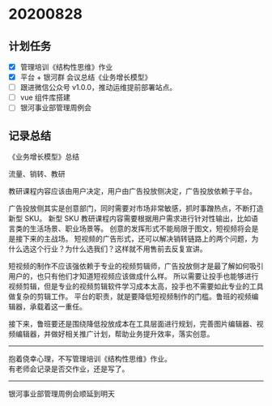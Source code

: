 # 20200828

## 计划任务

- [x] 管理培训《结构性思维》作业
- [x] 平台 + 银河群 会议总结《业务增长模型》
- [ ] 跟进微信公众号 v1.0.0，推动运维提前部署站点。
- [ ] vue 组件库搭建
- [ ] 银河事业部管理周例会

## 记录总结

《业务增长模型》总结

流量、销转、教研

<!-- 问题一、广告投放获取到的流量不符合教研课程内容定向

例：我只是对绘画感兴趣，平时闲暇时间充实个人生活，想学习一些技巧。通过广告过来体验后发现，课程内容和老师却一直往就业方向引导，不符合我的实际意向。

明确使命：激发学员学习兴趣

广告投放侧需根据教研课程内容进行广告创意发挥，

问题二、广告投放形式（图文）对用户吸引度不够 + 无法描述产品故事，发挥创意 + 销转路线太长

例：

改进方式：短视频形式

通过短视频描述产品故事，可切入任何一门课程场景，

解决销转的两个为什么，为什么选这个行业？为什么选潭州？

图文广告投放形式，对用户的吸引力度不够。

图文广告通过静态海报内容吸引用户的力度有限，无法向用户描述产品故事，广告投放侧创意发挥空间受限。 -->

教研课程内容应该由用户决定，用户由广告投放侧决定，广告投放依赖于平台。

广告投放侧其实是创意部门，同时需要对市场非常敏感，抓时事蹭热点，不断打造新型 SKU。
新型 SKU 教研课程内容需要根据用户需求进行针对性输出，比如语言类的生活场景、职业场景等。
创意的发挥形式不能局限于图文，短视频将会是是接下来的主战场。
短视频的广告形式，还可以解决销转链路上的两个问题，为什么选这个行业？为什么选我们？这样就不用售前去反复宣讲。

短视频的制作不应该强依赖于专业的视频剪辑师，广告投放侧才是最了解如何吸引用户的，也只有他们才知道短视频应该做成什么样。
所以需要让投手也能够进行视频剪辑，但是专业的视频剪辑软件学习成本太高，投手也不需要如此专业的工具做复杂的剪辑工作。
平台的职责，就是要降低短视频制作的门槛。鲁班的视频编辑器，承载着这一重任。

接下来，鲁班要还是围绕降低投放成本在工具层面进行规划，完善图片编辑器、视频编辑器，并做好相关推广计划，帮助业务提升效率，落实创意。

---

抱着侥幸心理，不写管理培训《结构性思维》作业。  
有老师会记录是否交作业，还是写了。

---

银河事业部管理周例会顺延到明天
